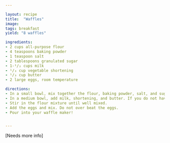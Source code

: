 ```yaml
---

layout: recipe
title:  "Waffles"
image:
tags: breakfast
yield: "8 waffles"

ingredients:
- 2 cups all-purpose flour
- 4 teaspoons baking powder
- 1 teaspoon salt
- 2 tablespoons granulated sugar
- 1-¹/₂ cups milk
- ¹/₃ cup vegetable shortening
- ¹/₃ cup butter
- 2 large eggs, room temperature

directions:
- In a small bowl, mix together the flour, baking powder, salt, and sugar.
- In a medium bowl, add milk, shortening, and butter. If you do not have shortening, replace it with another ¹/₃ cup of butter (total ²/₃ cup butter). Microwave until butter is nearly all melted.
- Stir in the flour mixture until well mixed.
- Add the eggs and mix. Do not over beat the eggs.
- Pour into your waffle maker!


---
```



[Needs more info]
